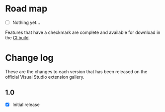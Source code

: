 # Road map

- [ ] Nothing yet...

Features that have a checkmark are complete and available for
download in the
[CI build](http://vsixgallery.com/extension/356dbaea-0513-4de0-8343-822a753e771b/).

# Change log

These are the changes to each version that has been released
on the official Visual Studio extension gallery.


## 1.0

- [x] Initial release